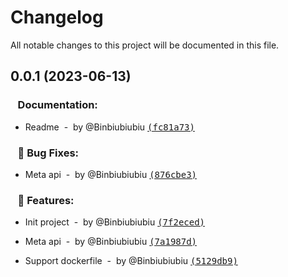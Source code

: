 # Changelog

All notable changes to this project will be documented in this file.

## 0.0.1 (2023-06-13)

### &nbsp;&nbsp;&nbsp;Documentation:

- Readme &nbsp;-&nbsp; by @Binbiubiubiu [<samp>(fc81a73)</samp>](https://github.com/Binbiubiubiu/git-semver-tags/commit/fc81a735721417af3e0ec1fa6598f57e96d8356e)


### &nbsp;&nbsp;&nbsp;🐞 Bug Fixes:

- Meta api &nbsp;-&nbsp; by @Binbiubiubiu [<samp>(876cbe3)</samp>](https://github.com/Binbiubiubiu/git-semver-tags/commit/876cbe3a62542885901da1e2e56f6a687303df52)


### &nbsp;&nbsp;&nbsp;🚀 Features:

- Init project &nbsp;-&nbsp; by @Binbiubiubiu [<samp>(7f2eced)</samp>](https://github.com/Binbiubiubiu/git-semver-tags/commit/7f2eced5c1dd59ceabb1d401e1e71d0d44a49a08)

- Meta api &nbsp;-&nbsp; by @Binbiubiubiu [<samp>(7a1987d)</samp>](https://github.com/Binbiubiubiu/git-semver-tags/commit/7a1987d85bea8691331ca0a8b2f234fab67b02a5)

- Support dockerfile &nbsp;-&nbsp; by @Binbiubiubiu [<samp>(5129db9)</samp>](https://github.com/Binbiubiubiu/git-semver-tags/commit/5129db938a9381bb1a39eef559ffdd1377c8cf5d)


<!-- generated by git-cliff -->
